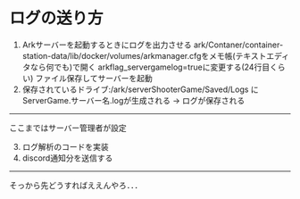 # ログの送り方


1. Arkサーバーを起動するときにログを出力させる
    ark/Contaner/container-station-data/lib/docker/volumes/arkmanager.cfgをメモ帳(テキストエディタなら何でも)で開く
    arkflag_servergamelog=trueに変更する(24行目くらい)
    ファイル保存してサーバーを起動
2. 保存されているドライブ:/ark/serverShooterGame/Saved/Logs にServerGame.サーバー名.logが生成される → ログが保存される

---
ここまではサーバー管理者が設定

3. ログ解析のコードを実装
4. discord通知分を送信する

---
そっから先どうすればええんやろ．．．
